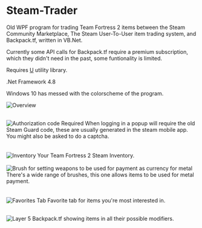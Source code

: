 # Steam-Trader
Old WPF program for trading Team Fortress 2 items between the Steam Community Marketplace, The Steam User-To-User item trading system, and Backpack.tf, written in VB.Net.

Currently some API calls for Backpack.tf require a premium subscription, which they didn't need in the past, some funtionality is limited. 

Requires [U](https://github.com/Onidotmoe/U) utility library.

.Net Framework 4.8

Windows 10 has messed with the colorscheme of the program.

![Overview](https://github.com/Onidotmoe/Steam-Trader/assets/32226493/53992c90-1375-4355-98d9-5104275e91e2)
<br />
<br />

![Authorization code Required](https://github.com/Onidotmoe/Steam-Trader/assets/32226493/c8819654-74e4-4926-9005-3ee36290ccb2)
When logging in a popup will require the old Steam Guard code, these are usually generated in the steam mobile app. You might also be asked to do a captcha.  
<br />
<br />
![Inventory](https://github.com/Onidotmoe/Steam-Trader/assets/32226493/6dbf028a-fe7c-452e-a1bf-87be22da6626)
Your Team Fortress 2 Steam Inventory.
<br />
<br />
![Brush for setting weapons to be used for payment as currency for metal](https://github.com/Onidotmoe/Steam-Trader/assets/32226493/cdd5839e-0eae-43c1-9fa0-a8b16427d942)
There's a wide range of brushes, this one allows items to be used for metal payment.  
<br />
<br />
![Favorites Tab](https://github.com/Onidotmoe/Steam-Trader/assets/32226493/b2a02ffb-cbec-4ace-adab-07a4e3f78001)
Favorite tab for items you're most interested in.
<br />
<br />

![Layer 5](https://github.com/Onidotmoe/Steam-Trader/assets/32226493/886aac85-cc6f-41c4-95f0-c2c6e7bc31b0)
Backpack.tf showing items in all their possible modifiers.
